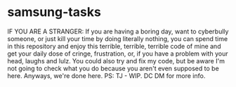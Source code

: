 # samsung-tasks
IF YOU ARE A STRANGER:
If you are having a boring day, want to cyberbully someone, or just kill your time by doing literally nothing, you can spend time in this repository and enjoy this terrible, terrible, terrible code of mine and get your daily dose of cringe, frustration, or, if you have a problem with your head, laughs and lulz. You could also try and fix my code, but be aware I'm not going to check what you do because you aren't even supposed to be here. Anyways, we're done here.
PS: TJ - WIP. DC DM for more info.
